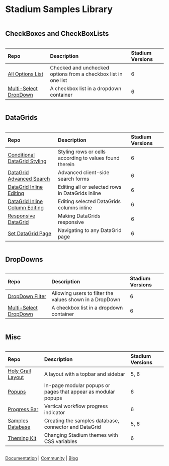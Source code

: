 
<div class="mydocy" style="display: flex; flex-direction: column;">

# Stadium Samples Library

## CheckBoxes and CheckBoxLists

| Repo | Description | Stadium Versions |
| :--------------------------------------------------------------------------------- | :------------------------------------------------------------------------------------------------------------------------------------------------ | :------------ |
| [All Options List](https://github.com/stadium-software/checkbox-list-all-options) | Checked and unchecked options from a checkbox list in one list | 6 |
| [Multi-Select DropDown](https://github.com/stadium-software/multi-select-dropdown) | A checkbox list in a dropdown container | 6 |

## DataGrids

| Repo | Description | Stadium Versions |
| :--------------------------------------------------------------------------------- | :------------------------------------------------------------------------------------------------------------------------------------------------ | :------------ |
| [Conditional DataGrid Styling](https://github.com/stadium-software/conditional-datagrid-styling) | Styling rows or cells according to values found therein | 6 |
| [DataGrid Advanced Search](https://github.com/stadium-software/datagrid-advanced-search) | Advanced client-side search forms | 6 |
| [DataGrid Inline Editing](https://github.com/stadium-software/datagrid-inline-edit) | Editing all or selected rows in DataGrids inline | 6 |
| [DataGrid Inline Column Editing](https://github.com/stadium-software/datagrid-column-edit-inline) | Editing selected DataGrids columns inline | 6 |
| [Responsive DataGrid](https://github.com/stadium-software/responsive-datagrid) | Making DataGrids responsive | 6 |
| [Set DataGrid Page](https://github.com/stadium-software/datagrid-set-page) | Navigating to any DataGrid page | 6 |

## DropDowns

| Repo | Description | Stadium Versions |
| :--------------------------------------------------------------------------------- | :------------------------------------------------------------------------------------------------------------------------------------------------ | :------------ |
| [DropDown Filter](https://github.com/stadium-software/dropdown-filter) | Allowing users to filter the values shown in a DropDown | 6 |
| [Multi-Select DropDown](https://github.com/stadium-software/multi-select-dropdown) | A checkbox list in a dropdown container | 6 |

## Misc

| Repo | Description | Stadium Versions |
| :--------------------------------------------------------------------------------- | :------------------------------------------------------------------------------------------------------------------------------------------------ | :------------ |
| [Holy Grail Layout](https://github.com/stadium-software/holy-grail-layout) | A layout with a topbar and sidebar | 5, 6 |
| [Popups](https://github.com/stadium-software/popups) | In-page modular popups or pages that appear as modular popups | 6 |
| [Progress Bar](https://github.com/stadium-software/progress-bar) | Vertical workflow progress indicator | 6 |
| [Samples Database](https://github.com/stadium-software/samples-database) | Creating the samples database, connector and DataGrid | 5, 6 |
| [Theming Kit](https://github.com/stadium-software/theming-kit) | Changing Stadium themes with CSS variables | 6 |

[Documentation](https://stadium.software/docs/?utm=gh) | [Community](https://community.stadium.software/community?utm=gh) | [Blog](https://stadium.software/blog/?utm=gh)
</div>
